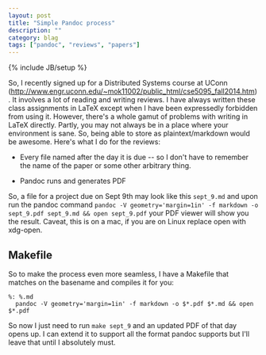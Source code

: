 ```yaml
---
layout: post
title: "Simple Pandoc process"
description: ""
category: blag 
tags: ["pandoc", "reviews", "papers"]
---
```

{% include JB/setup %}

So, I recently signed up for a Distributed Systems course at UConn (http://www.engr.uconn.edu/~mok11002/public_html/cse5095_fall2014.htm). It involves a lot of reading and writing reviews. I have always written these class assignments in LaTeX except when I have been expressedly forbidden from using it. However, there's a whole gamut of problems with writing in LaTeX directly. Partly, you may not always be in a place where your environment is sane. So, being able to store as plaintext/markdown would be awesome. Here's what I do for the reviews:

* Every file named after the day it is due -- so I don't have to remember the name of the paper or some other arbitrary thing. 

* Pandoc runs and generates PDF


So, a file for a project due on Sept 9th may look like this `sept_9.md` and upon run the pandoc command `pandoc -V geometry='margin=1in' -f markdown -o sept_9.pdf sept_9.md && open sept_9.pdf` your PDF viewer will show you the result. Caveat, this is on a mac, if you are on Linux replace open with xdg-open. 

## Makefile

So to make the process even more seamless, I have a Makefile that matches on the basename and compiles it for you:

```
%: %.md
  pandoc -V geometry='margin=1in' -f markdown -o $*.pdf $*.md && open $*.pdf
```

So now I just need to run `make sept_9` and an updated PDF of that day opens up. I can extend it to support all the format pandoc supports but I'll leave that until I absolutely must.
